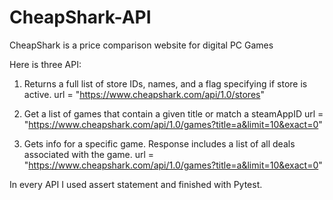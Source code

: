 # CheapShark-API

CheapShark is a price comparison website for digital PC Games

Here is three API:
1. Returns a full list of store IDs, names, and a flag specifying if store is active.
url = "https://www.cheapshark.com/api/1.0/stores"

2. Get a list of games that contain a given title or match a steamAppID
url = "https://www.cheapshark.com/api/1.0/games?title=a&limit=10&exact=0" 

3. Gets info for a specific game. Response includes a list of all deals associated with the game.
url = "https://www.cheapshark.com/api/1.0/games?title=a&limit=10&exact=0"

In every API I used assert statement and finished with Pytest.

